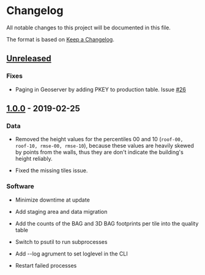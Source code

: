 # Changelog
All notable changes to this project will be documented in this file.

The format is based on [Keep a Changelog](http://keepachangelog.com/en/1.0.0/).

## [Unreleased]
### Fixes
+ Paging in Geoserver by adding PKEY to production table. Issue [#26](https://github.com/tudelft3d/bag3d/issues/26)


## [1.0.0] - 2019-02-25
### Data
+ Removed the height values for the percentiles 00 and 10 (`roof-00, roof-10, rmse-00, rmse-10`), because these values are heavily skewed by points from the walls, thus they are don't indicate the building's height reliably.

+ Fixed the missing tiles issue.

### Software

+ Minimize downtime at update

+ Add staging area and data migration

+ Add the counts of the BAG and 3D BAG footprints per tile into the quality table

+ Switch to psutil to run subprocesses

+ Add --log agrument to set loglevel in the CLI

+ Restart failed processes

[Unreleased]: https://github.com/tudelft3d/bag3d/tree/develop
[1.0.0]: https://github.com/tudelft3d/bag3d/releases/tag/v1.0.0